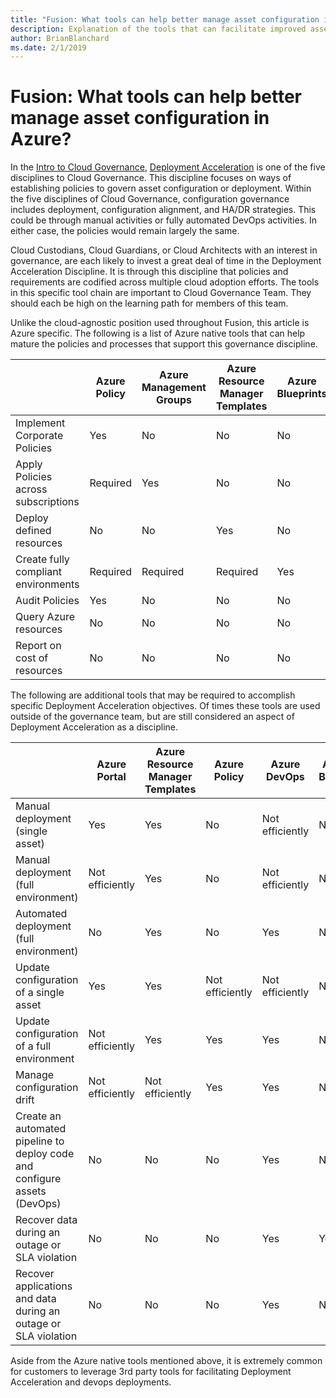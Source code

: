```yaml
---
title: "Fusion: What tools can help better manage asset configuration in Azure?"
description: Explanation of the tools that can facilitate improved asset configuration in Azure
author: BrianBlanchard
ms.date: 2/1/2019
---
```


# Fusion: What tools can help better manage asset configuration in Azure?

In the [Intro to Cloud Governance](../overview.md), [Deployment Acceleration](overview.md) is one of the five disciplines to Cloud Governance. This discipline focuses on ways of establishing policies to govern asset configuration or deployment. Within the five disciplines of Cloud Governance, configuration governance includes deployment, configuration alignment, and HA/DR strategies. This could be through manual activities or fully automated DevOps activities. In either case, the policies would remain largely the same.

Cloud Custodians, Cloud Guardians, or Cloud Architects with an interest in governance, are each likely to invest a great deal of time in the Deployment Acceleration Discipline. It is through this discipline that policies and requirements are codified across multiple cloud adoption efforts. The tools in this specific tool chain are important to Cloud Governance Team. They should each be high on the learning path for members of this team.

Unlike the cloud-agnostic position used throughout Fusion, this article is Azure specific. The following is a list of Azure native tools that can help mature the policies and processes that support this governance discipline. 

|  |Azure Policy  |Azure Management Groups  |Azure Resource Manager Templates  |Azure Blueprints  | Azure Resource Graph | Azure Cost Management |
|---------|---------|---------|---------|---------|---------|---------|
|Implement Corporate Policies     |Yes |No  |No  |No | No |No |
|Apply Policies across subscriptions     |Required |Yes  |No  |No | No |No |
|Deploy defined resources     |No |No  |Yes  |No | No |No |
|Create fully compliant environments      |Required |Required  |Required  |Yes | No |No |
|Audit Policies      |Yes |No  |No  |No | No |No |
|Query Azure resources      |No |No  |No  |No |Yes |No |
|Report on cost of resources      |No |No  |No  |No |No |Yes |

The following are additional tools that may be required to accomplish specific Deployment Acceleration objectives. Of times these tools are used outside of the governance team, but are still considered an aspect of Deployment Acceleration as a discipline.

|  |Azure Portal  |Azure Resource Manager Templates  |Azure Policy  | Azure DevOps | Azure Backup | Azure Site Recovery |
|---------|---------|---------|---------|---------|---------|---------|
|Manual deployment (single asset)     | Yes | Yes  | No  | Not efficiently | No | Yes |
|Manual deployment (full environment)     | Not efficiently | Yes | No  | Not efficiently | No | Yes |
|Automated deployment (full environment)     | No  | Yes  | No  | Yes  | No | Yes |
|Update configuration of a single asset     | Yes | Yes | Not efficiently | Not efficiently | No | Yes - during replication |
|Update configuration of a full environment     | Not efficiently | Yes | Yes | Yes  | No | Yes - during replication |
|Manage configuration drift     | Not efficiently | Not efficiently | Yes  | Yes  | No | Yes - during replication |
|Create an automated pipeline to deploy code and configure assets (DevOps)     | No | No | No | Yes | No | No |
|Recover data during an outage or SLA violation     | No | No | No | Yes | Yes | Yes |
|Recover applications and data during an outage or SLA violation     | No | No | No | Yes | No | Yes |

Aside from the Azure native tools mentioned above, it is extremely common for customers to leverage 3rd party tools for facilitating Deployment Acceleration and devops deployments.
